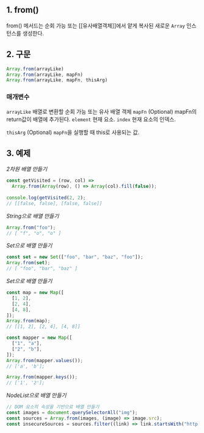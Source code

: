 ## 1. from()
from() 메서드는 순회 가능 또는 [[유사배열객체]]에서 얕게 복사된 새로운 `Array` 인스턴스를 생성한다.

## 2. 구문
```js
Array.from(arrayLike)
Array.from(arrayLike, mapFn)
Array.from(arrayLike, mapFn, thisArg)
```
### 매개변수
`arrayLike` 배열로 변환할 순회 가능 또는 유사 배열 객체
`mapFn` (Optional)  mapFn의 return값이 배열에 추가된다.
	`element` 현재 요소.
	`index` 현재 요소의 인덱스.

`thisArg` (Optional) `mapFn`을 실행할 때 this로 사용되는 값.

## 3. 예제
*2차원 배열 만들기*
```js
const getVisited = (row, col) =>
  Array.from(Array(row), () => Array(col).fill(false));
  
console.log(getVisited(2, 2);
// [[false, false], [false, false]]
```

*String으로 배열 만들기*
```js
Array.from("foo");
// [ "f", "o", "o" ]
```

*Set으로 배열 만들기*
```js
const set = new Set(["foo", "bar", "baz", "foo"]);
Array.from(set);
// [ "foo", "bar", "baz" ]
```

*Set으로 배열 만들기*
```js
const map = new Map([
  [1, 2],
  [2, 4],
  [4, 8],
]);
Array.from(map);
// [[1, 2], [2, 4], [4, 8]]

const mapper = new Map([
  ["1", "a"],
  ["2", "b"],
]);
Array.from(mapper.values());
// ['a', 'b'];

Array.from(mapper.keys());
// ['1', '2'];
```

*NodeList으로 배열 만들기*
```js
// DOM 요소의 속성을 기반으로 배열 만들기
const images = document.querySelectorAll("img");
const sources = Array.from(images, (image) => image.src);
const insecureSources = sources.filter((link) => link.startsWith("http://"));
```

